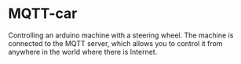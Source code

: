 # MQTT-car
Controlling an arduino machine with a steering wheel. The machine is connected to the MQTT server, which allows you to control it from anywhere in the world where there is Internet.
